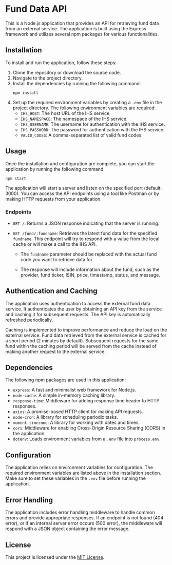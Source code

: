 # Fund Data API

This is a Node.js application that provides an API for retrieving fund data from an external service. The application is built using the Express framework and utilizes several npm packages for various functionalities.

## Installation

To install and run the application, follow these steps:

1. Clone the repository or download the source code.
2. Navigate to the project directory.
3. Install the dependencies by running the following command:
   ```
   npm install
   ```
4. Set up the required environment variables by creating a `.env` file in the project directory. The following environment variables are required:
   - `IHS_HOST`: The host URL of the IHS service.
   - `IHS_NAMESPACE`: The namespace of the IHS service.
   - `IHS_USERNAME`: The username for authentication with the IHS service.
   - `IHS_PASSWORD`: The password for authentication with the IHS service.
   - `VALID_CODES`: A comma-separated list of valid fund codes.

## Usage

Once the installation and configuration are complete, you can start the application by running the following command:

```
npm start
```

The application will start a server and listen on the specified port (default: 3000). You can access the API endpoints using a tool like Postman or by making HTTP requests from your application.

### Endpoints

- `GET /`: Returns a JSON response indicating that the server is running.

- `GET /fund/:fundname`: Retrieves the latest fund data for the specified `fundname`. This endpoint will try to respond with a value from the local cache or will make a call to the IHS API.

  - The `fundname` parameter should be replaced with the actual fund code you want to retrieve data for.

  - The response will include information about the fund, such as the provider, fund ticker, ISIN, price, timestamp, status, and message.

## Authentication and Caching

The application uses authentication to access the external fund data service. It authenticates the user by obtaining an API key from the service and caching it for subsequent requests. The API key is automatically refreshed periodically.

Caching is implemented to improve performance and reduce the load on the external service. Fund data retrieved from the external service is cached for a short period (2 minutes by default). Subsequent requests for the same fund within the caching period will be served from the cache instead of making another request to the external service.

## Dependencies

The following npm packages are used in this application:

- `express`: A fast and minimalist web framework for Node.js.
- `node-cache`: A simple in-memory caching library.
- `response-time`: Middleware for adding response time header to HTTP responses.
- `axios`: A promise-based HTTP client for making API requests.
- `node-cron`: A library for scheduling periodic tasks.
- `moment-timezone`: A library for working with dates and times.
- `cors`: Middleware for enabling Cross-Origin Resource Sharing (CORS) in the application.
- `dotenv`: Loads environment variables from a `.env` file into `process.env`.

## Configuration

The application relies on environment variables for configuration. The required environment variables are listed above in the installation section. Make sure to set these variables in the `.env` file before running the application.

## Error Handling

The application includes error handling middleware to handle common errors and provide appropriate responses. If an endpoint is not found (404 error), or if an internal server error occurs (500 error), the middleware will respond with a JSON object containing the error message.

## License

This project is licensed under the [MIT License](https://opensource.org/licenses/MIT).